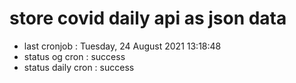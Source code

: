 # store covid daily api as json data

- last cronjob : Tuesday, 24 August 2021 13:18:48
- status og cron : success
- status daily cron : success
      
      